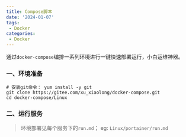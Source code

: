 ```yaml
---
title: Compose脚本
date: '2024-01-07'
tags:
 - Docker
categories: 
 - Docker
---
```




通过`docker-compose`编排一系列环境进行一键快速部署运行，小白运维神器。

###  一、环境准备

```
# 安装git命令： yum install -y git
git clone https://gitee.com/xu_xiaolong/docker-compose.git
cd docker-compose/Linux
```

###  二、运行服务

> 环境部署见每个服务下的`run.md`； eg: `Linux/portainer/run.md`